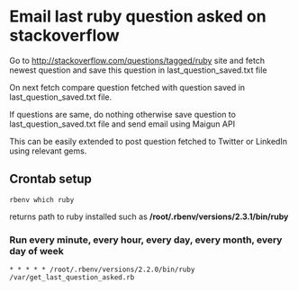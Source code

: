 # Email last ruby question asked on stackoverflow

Go to http://stackoverflow.com/questions/tagged/ruby site and fetch newest question and save this question in last_question_saved.txt file

On next fetch compare question fetched with question saved in last_question_saved.txt file. 

If questions are same, do nothing otherwise save question to last_question_saved.txt file and send email using Maigun API


This can be easily extended to post question fetched to Twitter or LinkedIn using relevant gems. 


## Crontab setup

`rbenv which ruby` 
  
  returns path to ruby installed such as  **/root/.rbenv/versions/2.3.1/bin/ruby**
  

###  Run every minute, every hour, every day, every month, every day of week

`* * * * * /root/.rbenv/versions/2.2.0/bin/ruby /var/get_last_question_asked.rb`


